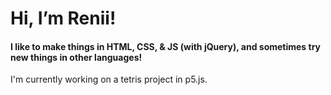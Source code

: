 <h1> Hi, I’m Renii! </h1>
<h4> I like to make things in HTML, CSS, & JS (with jQuery), and sometimes try new things in other languages!</h1>
<p> I'm currently working on a tetris project in p5.js. </p>
